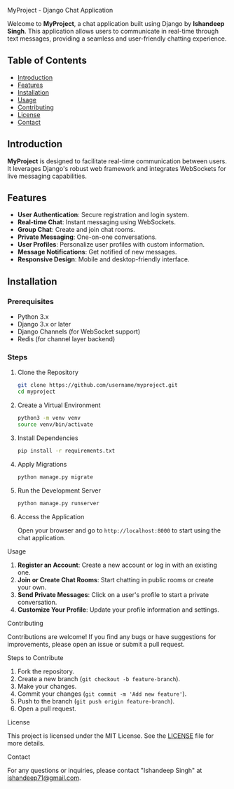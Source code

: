 

 MyProject - Django Chat Application

Welcome to **MyProject**, a chat application built using Django by **Ishandeep Singh**. This application allows users to communicate in real-time through text messages, providing a seamless and user-friendly chatting experience.

## Table of Contents

- [Introduction](#introduction)
- [Features](#features)
- [Installation](#installation)
- [Usage](#usage)
- [Contributing](#contributing)
- [License](#license)
- [Contact](#contact)

## Introduction

**MyProject** is designed to facilitate real-time communication between users. It leverages Django's robust web framework and integrates WebSockets for live messaging capabilities.

## Features

- **User Authentication**: Secure registration and login system.
- **Real-time Chat**: Instant messaging using WebSockets.
- **Group Chat**: Create and join chat rooms.
- **Private Messaging**: One-on-one conversations.
- **User Profiles**: Personalize user profiles with custom information.
- **Message Notifications**: Get notified of new messages.
- **Responsive Design**: Mobile and desktop-friendly interface.

## Installation

### Prerequisites

- Python 3.x
- Django 3.x or later
- Django Channels (for WebSocket support)
- Redis (for channel layer backend)

### Steps

1. Clone the Repository

   ```bash
   git clone https://github.com/username/myproject.git
   cd myproject
   ```

2. Create a Virtual Environment

   ```bash
   python3 -m venv venv
   source venv/bin/activate
   ```

3. Install Dependencies

   ```bash
   pip install -r requirements.txt
   ```

4. Apply Migrations

   ```bash
   python manage.py migrate
   ```

5. Run the Development Server

   ```bash
   python manage.py runserver
   ```

6. Access the Application

   Open your browser and go to `http://localhost:8000` to start using the chat application.

 Usage

1. **Register an Account**: Create a new account or log in with an existing one.
2. **Join or Create Chat Rooms**: Start chatting in public rooms or create your own.
3. **Send Private Messages**: Click on a user's profile to start a private conversation.
4. **Customize Your Profile**: Update your profile information and settings.

 Contributing

Contributions are welcome! If you find any bugs or have suggestions for improvements, please open an issue or submit a pull request.

Steps to Contribute

1. Fork the repository.
2. Create a new branch (`git checkout -b feature-branch`).
3. Make your changes.
4. Commit your changes (`git commit -m 'Add new feature'`).
5. Push to the branch (`git push origin feature-branch`).
6. Open a pull request.

License

This project is licensed under the MIT License. See the [LICENSE](LICENSE) file for more details.

Contact

For any questions or inquiries, please contact "Ishandeep Singh" at ishandeep71@gmail.com.
